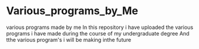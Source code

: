 # Various_programs_by_Me
various programs made by me
In this repository i have uploaded the various programs i have made during the course of my undergraduate degree
And tthe various program's i will be making inthe future
